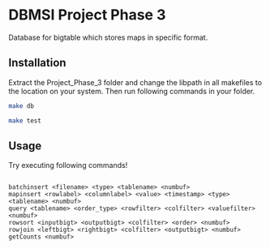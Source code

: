 # DBMSI Project Phase 3

Database for bigtable which stores maps in specific format.

## Installation

Extract the Project_Phase_3 folder and change the libpath in all makefiles to the location on your system. Then run following commands in your folder.

```bash
make db
```
```bash
make test
```

## Usage
Try executing following commands!

```bigt

batchinsert <filename> <type> <tablename> <numbuf>
mapinsert <rowlabel> <columnlabel> <value> <timestamp> <type> <tablename> <numbuf>
query <tablename> <order_type> <rowfilter> <colfilter> <valuefilter> <numbuf>
rowsort <inputbigt> <outputbigt> <colfilter> <order> <numbuf>
rowjoin <leftbigt> <rightbigt> <colfilter> <outputbigt> <numbuf>
getCounts <numbuf>
```

